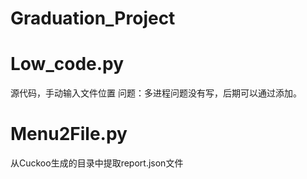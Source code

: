 # Graduation_Project
# Low_code.py
  源代码，手动输入文件位置
  问题：多进程问题没有写，后期可以通过添加。
# Menu2File.py
  从Cuckoo生成的目录中提取report.json文件

